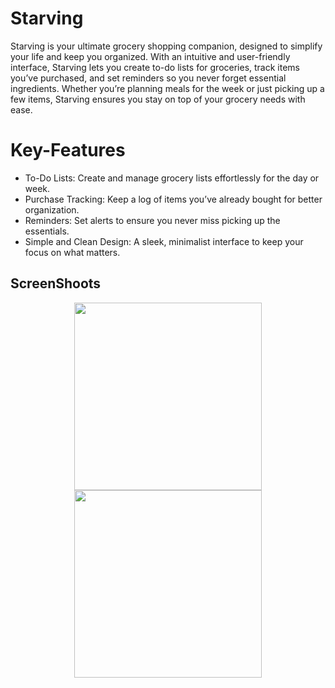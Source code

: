 # Starving
Starving is your ultimate grocery shopping companion, designed to simplify your life and keep you organized. With an intuitive and user-friendly interface, Starving lets you create to-do lists for groceries, track items you’ve purchased, and set reminders so you never forget essential ingredients. Whether you’re planning meals for the week or just picking up a few items, Starving ensures you stay on top of your grocery needs with ease.

# Key-Features

- To-Do Lists: Create and manage grocery lists effortlessly for the day or week.
- Purchase Tracking: Keep a log of items you’ve already bought for better organization.
- Reminders: Set alerts to ensure you never miss picking up the essentials.
- Simple and Clean Design: A sleek, minimalist interface to keep your focus on what matters.


## ScreenShoots
<p align="center"> <img src="https://github.com/user-attachments/assets/ea8e3f43-b15e-4b66-aa7f-9332a5fce8b3" width="300">  <img src="https://github.com/user-attachments/assets/b0d2d692-a023-4683-a84d-aeb68ac7b753" width="300"> </p>

